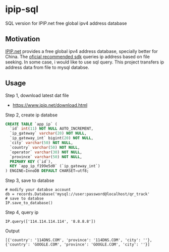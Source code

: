 # ipip-sql

SQL version for IPIP.net free global ipv4 address database

## Motivation

[IPIP.net](https://www.ipip.net) provides a free global ipv4 address database, specially better for China. The [oficial recommended sdk](https://github.com/lxyu/17monip) queries ip address based on file seeking. In some case, i would like to use sql query. This project transfers ip address data from file to mysql databse. 

## Usage 

Step 1, download latest dat file

- https://www.ipip.net/download.html

Step 2, create ip databse

```sql
CREATE TABLE `app_ip` (
  `id` int(11) NOT NULL AUTO_INCREMENT,
  `ip_gateway` varchar(20) NOT NULL,
  `ip_gateway_int` bigint(20) NOT NULL,
  `city` varchar(50) NOT NULL,
  `country` varchar(50) NOT NULL,
  `operator` varchar(30) NOT NULL,
  `province` varchar(50) NOT NULL,
  PRIMARY KEY (`id`),
  KEY `app_ip_f199e5d0` (`ip_gateway_int`)
) ENGINE=InnoDB DEFAULT CHARSET=utf8;
```

Step 3, save to databse

```
# modify your databse account
db = records.Database('mysql://user:password@localhost/qr_track'
# save to databse
IP.save_to_database()
```

Step 4, query ip

```
IP.query(['114.114.114.114', '8.8.8.8'])
```

Output

```
[{'country': '114DNS.COM', 'province': '114DNS.COM', 'city': ''}, {'country': 'GOOGLE.COM', 'province': 'GOOGLE.COM', 'city': ''}]
```